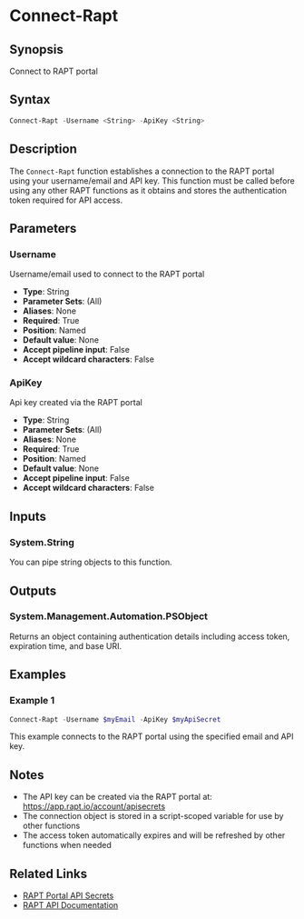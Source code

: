 # Connect-Rapt

## Synopsis
Connect to RAPT portal

## Syntax
```powershell
Connect-Rapt -Username <String> -ApiKey <String>
```

## Description
The `Connect-Rapt` function establishes a connection to the RAPT portal using your username/email and API key. This function must be called before using any other RAPT functions as it obtains and stores the authentication token required for API access.

## Parameters

### Username
Username/email used to connect to the RAPT portal

- **Type**: String
- **Parameter Sets**: (All)
- **Aliases**: None
- **Required**: True
- **Position**: Named
- **Default value**: None
- **Accept pipeline input**: False
- **Accept wildcard characters**: False

### ApiKey
Api key created via the RAPT portal

- **Type**: String
- **Parameter Sets**: (All)
- **Aliases**: None
- **Required**: True
- **Position**: Named
- **Default value**: None
- **Accept pipeline input**: False
- **Accept wildcard characters**: False

## Inputs

### System.String
You can pipe string objects to this function.

## Outputs

### System.Management.Automation.PSObject
Returns an object containing authentication details including access token, expiration time, and base URI.

## Examples

### Example 1
```powershell
Connect-Rapt -Username $myEmail -ApiKey $myApiSecret
```

This example connects to the RAPT portal using the specified email and API key.

## Notes
- The API key can be created via the RAPT portal at: https://app.rapt.io/account/apisecrets
- The connection object is stored in a script-scoped variable for use by other functions
- The access token automatically expires and will be refreshed by other functions when needed

## Related Links
- [RAPT Portal API Secrets](https://app.rapt.io/account/apisecrets)
- [RAPT API Documentation](https://api.rapt.io/index.html)
